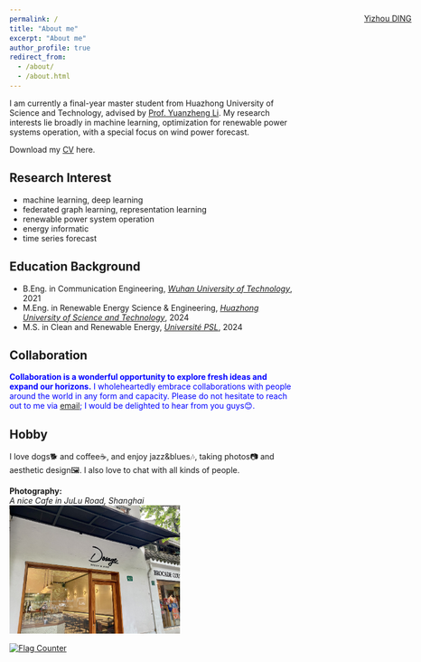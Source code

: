 ```yaml
---
permalink: /
title: "About me"
excerpt: "About me"
author_profile: true
redirect_from: 
  - /about/
  - /about.html
---
```


I am currently a final-year master student from Huazhong University of Science and Technology, advised by [Prof. Yuanzheng Li](https://ieeexplore.ieee.org/author/37085523933). My research interests lie broadly in machine learning, optimization for renewable power systems operation, with a special focus on wind power forecast.

<!-- Recently, I am developing structured neural network-based controllers with provably guarantees on stability and steady-state efficiency for large-scale systems. I’m also working on efficient algorithums to overcome the challenges on sample complexity and explorations in learning for real-world applications (e.g., power systems). -->

<i class="fa fa-download" aria-hidden="true"></i> Download my [CV](http://jasonmils.github.io/files/CV_YizhouDing.pdf) here.

Research Interest
-----
- machine learning, deep learning
- federated graph learning, representation learning
- renewable power system operation
- energy informatic
- time series forecast

Education Background
-----
*  <i class="fa fa-graduation-cap" aria-hidden="true"></i> B.Eng. in Communication Engineering, [*Wuhan University of Technology*](https://www.whut.edu.cn/), 2021
*  <i class="fa fa-graduation-cap" aria-hidden="true"></i> M.Eng. in Renewable Energy Science & Engineering, [*Huazhong University of Science and Technology*](https://www.hust.edu.cn/), 2024
*  <i class="fa fa-graduation-cap" aria-hidden="true"></i> M.S. in Clean and Renewable Energy, [*Université PSL*](https://psl.eu/en), 2024

Collaboration
-----
<!-- Collaboration always embark new ideas. I’m open to any forms of collaborations. Please feel free to drop me an [email](jasondean910@outlook.com) if you are interested😊.  -->

<span style="color:blue">**Collaboration is a wonderful opportunity to explore fresh ideas and expand our horizons.** I wholeheartedly embrace collaborations with people around the world in any form and capacity. Please do not hesitate to reach out to me via [email](jasondean910@outlook.com); I would be delighted to hear from you guys😊.</span>

Hobby
-----
I love dogs🐕 and coffee☕, and enjoy jazz&blues🎶, taking photos📷 and aesthetic design🖼️. I also love to chat with all kinds of people.

**Photography:**
<br/>*A nice Cafe in JuLu Road, Shanghai*
<br/><img src='/images/SH.jpg' width='60%'>

<!-- <script src="https://platform.linkedin.com/badges/js/profile.js" async defer type="text/javascript"></script>
<div class="badge-base LI-profile-badge" data-locale="en_US" data-size="medium" data-theme="light" data-type="VERTICAL" data-vanity="yizhou-ding-a058781b2" data-version="v1"><a class="badge-base__link LI-simple-link" href="https://cn.linkedin.com/in/yizhou-ding-a058781b2?trk=profile-badge">Yizhou DING</a></div> -->

<style> .badge-base { position: fixed; right: 20px; top: 80px; } </style> 
<script src="https://platform.linkedin.com/badges/js/profile.js" async defer type="text/javascript"></script> 
<style> .linkedin-profile-badge { font-size: inherit; } </style>
<div class="badge-base LI-profile-badge" data-locale="en_US" data-size="small" data-theme="light" data-type="VERTICAL" data-vanity="yizhou-ding-a058781b2" data-version="v1"> <a class="badge-base__link LI-simple-link" href="https://cn.linkedin.com/in/yizhou-ding-a058781b2?trk=profile-badge">Yizhou DING</a> </div>

<head> 
    <script defer src="https://use.fontawesome.com/releases/v5.0.13/js/all.js"></script> 
    <script defer src="https://use.fontawesome.com/releases/v5.0.13/js/v4-shims.js"></script> 
</head> 
<link rel="stylesheet" href="https://use.fontawesome.com/releases/v5.0.13/css/all.css">

<a href="https://info.flagcounter.com/jgt8"><img src="https://s01.flagcounter.com/count2/jgt8/bg_FFFFFF/txt_000000/border_CCCCCC/columns_4/maxflags_12/viewers_0/labels_1/pageviews_1/flags_0/percent_0/" alt="Flag Counter" border="0"></a>

<!-- <script src="https://cdn.jsdelivr.net/npm/darkmode-js@1.3.4/lib/darkmode-js.min.js"></script>
<script>
  new Darkmode().showWidget();
</script> -->